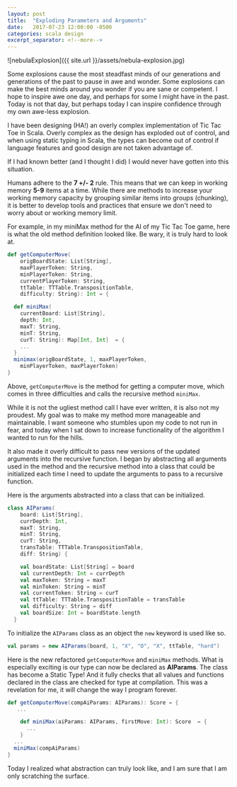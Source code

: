 ```yaml
---
layout: post
title:  "Exploding Parameters and Arguments"
date:   2017-07-23 12:00:00 -0500
categories: scala design
excerpt_separator: <!--more-->
---
```

![nebulaExplosion]({{ site.url }}/assets/nebula-explosion.jpg)

Some explosions cause the most steadfast minds of our generations and generations of the past to pause in awe and wonder.  Some explosions can make the best minds around you wonder if you are sane or competent.  I hope to inspire awe one day, and perhaps for some I might have in the past.  Today is not that day, but perhaps today I can inspire confidence through my own awe-less explosion.

I have been designing (HA!) an overly complex implementation of Tic Tac Toe in Scala.  Overly complex as the design has exploded out of control, and when using static typing in Scala, the types can become out of control if language features and good design are not taken advantage of. 

If I had known better (and I thought I did) I would never have gotten into this situation.

<!--more-->

Humans adhere to the **7 +/- 2** rule. This means that we can keep in working memory **5-9** items at a time.  While there are methods to increase your working memory capacity by grouping similar items into groups (chunking), it is better to develop tools and practices that ensure we don't need to worry about or working memory limit.  

For example, in my miniMax method for the AI of my Tic Tac Toe game, here is what the old method definition looked like.  Be wary, it is truly hard to look at. 

``` scala
def getComputerMove(
    origBoardState: List[String],
    maxPlayerToken: String,
    minPlayerToken: String,
    currentPlayerToken: String,
    ttTable: TTTable.TranspositionTable,
    difficulty: String): Int = {

  def miniMax(
    currentBoard: List[String],
    depth: Int,
    maxT: String,
    minT: String,
    curT: String): Map[Int, Int]  = {
    ...
  }
  minimax(origBoardState, 1, maxPlayerToken, 
    minPlayerToken, maxPlayerToken)
}
```

Above, ```getComputerMove``` is the method for getting a computer move, which comes in three difficulties and calls the recursive method ```miniMax```.

While it is not the ugliest method call I have ever written, it is also not my proudest.  My goal was to make my method more manageable and maintainable. I want someone who stumbles upon my code to not run in fear, and today when I sat down to increase functionality of the algorithm I wanted to run for the hills.  

It also made it overly difficult to pass new versions of the updated arguments into the recursive function.  I began by abstracting all arguments used in the method and the recursive method into a class that could be initialized each time I need to update the arguments to pass to a recursive function. 

Here is the arguments abstracted into a class that can be initialized.

``` scala
class AIParams(
    board: List[String],
    currDepth: Int,
    maxT: String,
    minT: String,
    curT: String,
    transTable: TTTable.TranspositionTable,
    diff: String) {

    val boardState: List[String] = board
    val currentDepth: Int = currDepth
    val maxToken: String = maxT
    val minToken: String = minT
    val currentToken: String = curT
    val ttTable: TTTable.TranspositionTable = transTable
    val difficulty: String = diff
    val boardSize: Int = boardState.length
  }
```

To initialize the ```AIParams``` class as an object the ```new``` keyword is used like so.

``` scala
val params = new AIParams(board, 1, "X", "O", "X", ttTable, "hard")
```

Here is the new refactored ```getComputerMove``` and ```miniMax``` methods.  What is especially exciting is our type can now be declared as **AIParams**.  The class has become a Static Type! And it fully checks that all values and functions declared in the class are checked for type at compilation.  This was a revelation for me, it will change the way I program forever.

``` scala 
def getComputerMove(compAiParams: AIParams): Score = {
   ...

    def miniMax(aiParams: AIParams, firstMove: Int): Score  = {
      ...
    }
  ...
  miniMax(compAiParams)
}
```

Today I realized what abstraction can truly look like, and I am sure that I am only scratching the surface.